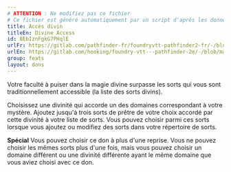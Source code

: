 ```yaml
---
# ATTENTION : Ne modifiez pas ce fichier
# Ce fichier est généré automatiquement par un script d'après les données du module Foundry VTT officiel et de sa traduction
title: Accès divin
titleEn: Divine Access
id: 8EbIznFgkG7PHqlE
urlFr: https://gitlab.com/pathfinder-fr/foundryvtt-pathfinder2-fr/-/blob/master/data/feats/8EbIznFgkG7PHqlE.htm
urlEn: https://gitlab.com/hooking/foundry-vtt---pathfinder-2e/-/blob/master/packs/data/feats.db/divine-access.json
group: feats
layout: dons
---
```

Votre faculté à puiser dans la magie divine surpasse les sorts qui vous sont traditionnellement accessible (la liste des sorts divins).

Choisissez une divinité qui accorde un des domaines correspondant à votre mystère. Ajoutez jusqu'à trois sorts de prêtre de votre choix accordé par cette divinité à votre liste de sorts. Vous pouvez choisir parmi ces sorts lorsque vous ajoutez ou modifiez des sorts dans votre répertoire de sorts.

**Spécial** Vous pouvez choisir ce don à plus d'une reprise. Vous ne pouvez choisir les mêmes sorts plus d'une fois, mais vous pouvez choisir un domaine différent ou une divinité différente ayant le même domaine que vous aviez choisi avec ce don.


